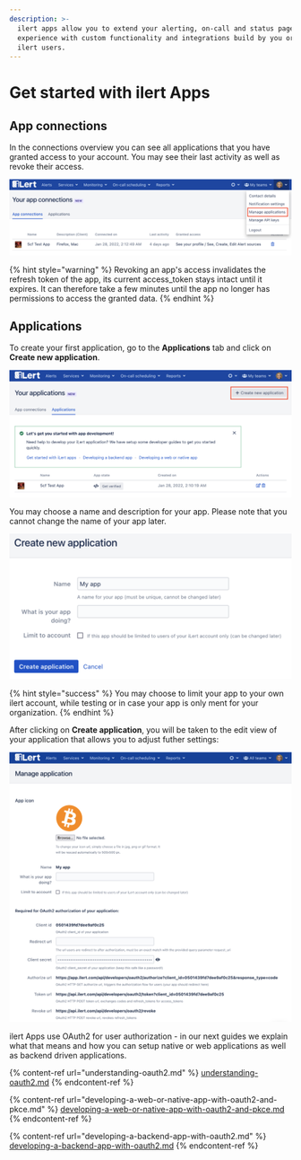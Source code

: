 ```yaml
---
description: >-
  ilert apps allow you to extend your alerting, on-call and status page
  experience with custom functionality and integrations build by you or other
  ilert users.
---
```


# Get started with ilert Apps

## App connections

In the connections overview you can see all applications that you have granted access to your account. You may see their last activity as well as revoke their access.

![Click on your profile and navigate to Manage applications](<../../.gitbook/assets/image (52) (1).png>)

{% hint style="warning" %}
Revoking an app's access invalidates the refresh token of the app, its current access\_token stays intact until it expires. It can therefore take a few minutes until the app no longer has permissions to access the granted data.
{% endhint %}

## Applications

To create your first application, go to the **Applications** tab and click on **Create new application**.

![](<../../.gitbook/assets/image (51).png>)

You may choose a name and description for your app. Please note that you cannot change the name of your app later.

![](<../../.gitbook/assets/image (58) (1).png>)

{% hint style="success" %}
You may choose to limit your app to your own ilert account, while testing or in case your app is only ment for your organization.
{% endhint %}

After clicking on **Create application**, you will be taken to the edit view of your application that allows you to adjust futher settings:

![](<../../.gitbook/assets/image (48) (1).png>)

ilert Apps use OAuth2 for user authorization - in our next guides we explain what that means and how you can setup native or web applications as well as backend driven applications.

{% content-ref url="understanding-oauth2.md" %}
[understanding-oauth2.md](understanding-oauth2.md)
{% endcontent-ref %}

{% content-ref url="developing-a-web-or-native-app-with-oauth2-and-pkce.md" %}
[developing-a-web-or-native-app-with-oauth2-and-pkce.md](developing-a-web-or-native-app-with-oauth2-and-pkce.md)
{% endcontent-ref %}

{% content-ref url="developing-a-backend-app-with-oauth2.md" %}
[developing-a-backend-app-with-oauth2.md](developing-a-backend-app-with-oauth2.md)
{% endcontent-ref %}
